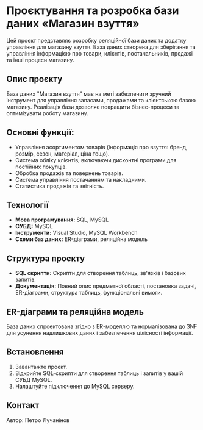# Проєктування та розробка бази даних «Магазин взуття»

Цей проєкт представляє розробку реляційної бази даних та додатку управління для магазину взуття. База даних створена для зберігання та управління інформацією про товари, клієнтів, постачальників, продажі та інші процеси магазину.

## Опис проєкту

База даних "Магазин взуття" має на меті забезпечити зручний інструмент для управління запасами, продажами та клієнтською базою магазину. Реалізація бази дозволяє покращити бізнес-процеси та оптимізувати роботу магазину.

## Основні функції:

- Управління асортиментом товарів (інформація про взуття: бренд, розмір, сезон, матеріал, ціна тощо).
- Система обліку клієнтів, включаючи дисконтні програми для постійних покупців.
- Обробка продажів та повернень товарів.
- Система управління постачанням та накладними.
- Статистика продажів та звітність.

## Технології

- **Мова програмування:** SQL, MySQL
- **СУБД:** MySQL
- **Інструменти:** Visual Studio, MySQL Workbench
- **Схеми баз даних:** ER-діаграми, реляційна модель

## Структура проєкту

- **SQL скрипти:** Скрипти для створення таблиць, зв'язків і базових запитів.
- **Документація:** Повний опис предметної області, постановка задачі, ER-діаграми, структура таблиць, функціональні вимоги.

## ER-діаграми та реляційна модель

База даних спроектована згідно з ER-моделлю та нормалізована до 3NF для усунення надлишкових даних і забезпечення цілісності інформації.

## Встановлення

1. Завантажте проєкт.
2. Відкрийте SQL-скрипти для створення таблиць і запитів у вашій СУБД MySQL.
3. Налаштуйте підключення до MySQL серверу.

## Контакт

Автор: Петро Лучанінов  

